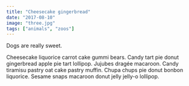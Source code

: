 ```yaml
---
title: "Cheesecake gingerbread"
date: "2017-08-10"
image: "three.jpg"
tags: ["animals", "zoos"]
---
```


Dogs are really sweet.

Cheesecake liquorice carrot cake gummi bears. Candy tart pie donut gingerbread apple pie tart lollipop. Jujubes dragée macaroon. Candy tiramisu pastry oat cake pastry muffin. Chupa chups pie donut bonbon liquorice. Sesame snaps macaroon donut jelly jelly-o lollipop.
